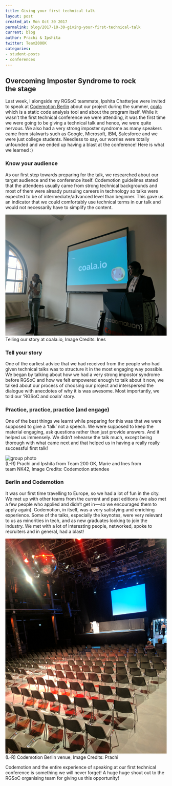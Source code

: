 ```yaml
---
title: Giving your first technical talk
layout: post
created_at: Mon Oct 30 2017
permalink: blog/2017-10-30-giving-your-first-technical-talk
current: blog
author: Prachi & Ipshita
twitter: Team200OK
categories:
- student-posts
- conferences
---
```


## Overcoming Imposter Syndrome to rock the stage

Last week, I alongside my RGSoC teammate, Ipshita Chatterjee were invited to speak at [Codemotion Berlin](http://berlin2017.codemotionworld.com/) about our project during the summer, [coala](https://coala.io/) which is a static code analysis tool and about the program itself. While it wasn’t the first technical conference we were attending, it was the first time we were going to be giving a technical talk and hence, we were quite nervous. We also had a very strong imposter syndrome as many speakers came from stalwarts such as Google, Microsoft, IBM, Salesforce and we were just college students. Needless to say, our worries were totally unfounded and we ended up having a blast at the conference! Here is what we learned :)

### Know your audience

As our first step towards preparing for the talk, we researched about our target audience and the conference itself. Codemotion guidelines stated that the attendees usually came from strong technical backgrounds and most of them were already pursuing careers in technology so talks were expected to be of intermediate/advanced level than beginner. This gave us an indicator that we could comfortably use technical terms in our talk and would not necessarily have to simplify the content.

<img src="/img/blog/2017/codemotionbln (2).jpg" alt="telling our story at coala.io"/>
<div class="image-credits">Telling our story at coala.io, Image Credits: Ines</div>

### Tell your story
One of the earliest advice that we had received from the people who had given technical talks was to structure it in the most engaging way possible. We began by talking about how we had a very strong impostor syndrome before RGSoC and how we felt empowered enough to talk about it now, we talked about our process of choosing our project and interspersed the dialogue with anecdotes of why it is was awesome. Most importantly, we told our 'RGSoC and coala’ story.

### Practice, practice, practice (and engage)

One of the best things we learnt while preparing for this was that we were supposed to give a ‘talk’ not a speech. We were supposed to keep the material engaging, ask questions rather than just provide answers. And it helped us immensely. We didn’t rehearse the talk much, except being thorough with what came next and that helped us in having a really really successful first talk!

<img src="/img/blog/2017/codemotionbln (3).jpg" alt="group photo"/>
<div class="image-credits">(L-R) Prachi and Ipshita from Team 200 OK, Marie and Ines from team NK42, Image Credits: Codemotion attendee</div>

### Berlin and Codemotion

It was our first time travelling to Europe, so we had a lot of fun in the city. We met up with other teams from the current and past editions (we also met a few people who applied and didn’t get in — so we encouraged them to apply again). Codemotion, in itself, was a very satisfying and enriching experience. Some of the talks, especially the keynotes, were very relevant to us as minorities in tech, and as new graduates looking to join the industry. We met with a lot of interesting people, networked, spoke to recruiters and in general, had a blast!

<img src="/img/blog/2017/codemotionbln (1).jpg" alt="venue"/>
<div class="image-credits">(L-R) Codemotion Berlin venue, Image Credits: Prachi</div>

Codemotion and the entire experience of speaking at our first technical conference is something we will never forget! A huge huge shout out to the RGSoC organising team for giving us this opportunity!
